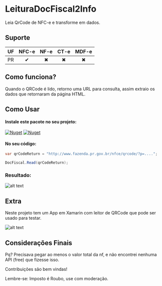 # LeituraDocFiscal2Info
Leia QrCode de NFC-e e transforme em dados.

## Suporte

| UF     |NFC-e|NF-e| CT-e|MDF-e
| -------------|:--------:| :--------:|:--------:| :--------:|
| PR |✔ | ✖ | ✖ | ✖ |

## Como funciona?
Quando o QRCode é lido, retorno uma URL para consulta, assim extraio os dados que retornaram da página HTML.

## Como Usar

#### Instale este pacote no seu projeto:
[![Nuget](https://img.shields.io/nuget/dt/LeituraDocFiscal2Info)](https://www.nuget.org/packages/LeituraDocFiscal2Info)
[![Nuget](https://img.shields.io/nuget/v/LeituraDocFiscal2Info)](https://www.nuget.org/packages/LeituraDocFiscal2Info)

#### No seu código:
```csharp
var qrCodeReturn = "http://www.fazenda.pr.gov.br/nfce/qrcode/?p=....";

DocFiscal.Read(qrCodeReturn);
```
### Resultado:
![alt text](https://imgur.com/jnFQDHL.jpg)

## Extra
Neste projeto tem um App em Xamarin com leitor de QRCode que pode ser usado para testar.

![alt text](https://imgur.com/MHtjSww.jpg)

## Considerações Finais
Pq? Precisava pegar ao menos o valor total da nf, e não encontrei nenhuma API (free) que fizesse isso.

Contribuições são bem vindas!

Lembre-se: Imposto é Roubo, use com moderação.

